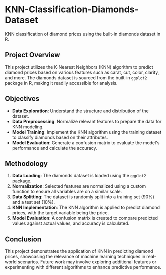 # KNN-Classification-Diamonds-Dataset
KNN classification of diamond prices using the built-in diamonds dataset in R.

## Project Overview
This project utilizes the K-Nearest Neighbors (KNN) algorithm to predict diamond prices based on various features such as carat, cut, color, clarity, and more. The diamonds dataset is sourced from the built-in `ggplot2` package in R, making it readily accessible for analysis.

## Objectives
- **Data Exploration**: Understand the structure and distribution of the dataset.
- **Data Preprocessing**: Normalize relevant features to prepare the data for KNN modeling.
- **Model Training**: Implement the KNN algorithm using the training dataset to classify diamonds based on their attributes.
- **Model Evaluation**: Generate a confusion matrix to evaluate the model's performance and calculate the accuracy.

## Methodology
1. **Data Loading**: The diamonds dataset is loaded using the `ggplot2` package.
2. **Normalization**: Selected features are normalized using a custom function to ensure all variables are on a similar scale.
3. **Data Splitting**: The dataset is randomly split into a training set (90%) and a test set (10%).
4. **KNN Implementation**: The KNN algorithm is applied to predict diamond prices, with the target variable being the price.
5. **Model Evaluation**: A confusion matrix is created to compare predicted values against actual values, and accuracy is calculated.

## Conclusion
This project demonstrates the application of KNN in predicting diamond prices, showcasing the relevance of machine learning techniques in real-world scenarios. Future work may involve exploring additional features or experimenting with different algorithms to enhance predictive performance.



